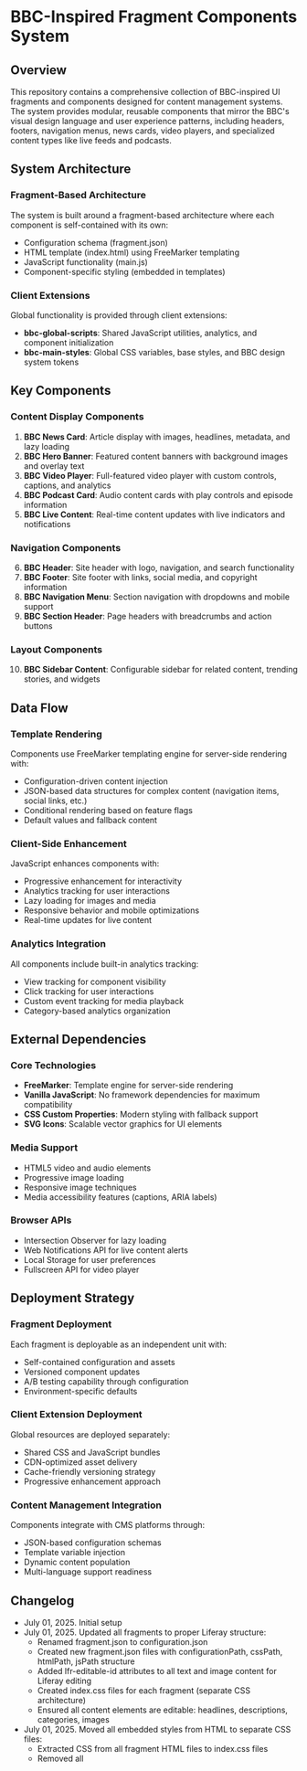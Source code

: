 # BBC-Inspired Fragment Components System

## Overview

This repository contains a comprehensive collection of BBC-inspired UI fragments and components designed for content management systems. The system provides modular, reusable components that mirror the BBC's visual design language and user experience patterns, including headers, footers, navigation menus, news cards, video players, and specialized content types like live feeds and podcasts.

## System Architecture

### Fragment-Based Architecture
The system is built around a fragment-based architecture where each component is self-contained with its own:
- Configuration schema (fragment.json)
- HTML template (index.html) using FreeMarker templating
- JavaScript functionality (main.js)
- Component-specific styling (embedded in templates)

### Client Extensions
Global functionality is provided through client extensions:
- **bbc-global-scripts**: Shared JavaScript utilities, analytics, and component initialization
- **bbc-main-styles**: Global CSS variables, base styles, and BBC design system tokens

## Key Components

### Content Display Components
1. **BBC News Card**: Article display with images, headlines, metadata, and lazy loading
2. **BBC Hero Banner**: Featured content banners with background images and overlay text
3. **BBC Video Player**: Full-featured video player with custom controls, captions, and analytics
4. **BBC Podcast Card**: Audio content cards with play controls and episode information
5. **BBC Live Content**: Real-time content updates with live indicators and notifications

### Navigation Components
6. **BBC Header**: Site header with logo, navigation, and search functionality
7. **BBC Footer**: Site footer with links, social media, and copyright information
8. **BBC Navigation Menu**: Section navigation with dropdowns and mobile support
9. **BBC Section Header**: Page headers with breadcrumbs and action buttons

### Layout Components
10. **BBC Sidebar Content**: Configurable sidebar for related content, trending stories, and widgets

## Data Flow

### Template Rendering
Components use FreeMarker templating engine for server-side rendering with:
- Configuration-driven content injection
- JSON-based data structures for complex content (navigation items, social links, etc.)
- Conditional rendering based on feature flags
- Default values and fallback content

### Client-Side Enhancement
JavaScript enhances components with:
- Progressive enhancement for interactivity
- Analytics tracking for user interactions
- Lazy loading for images and media
- Responsive behavior and mobile optimizations
- Real-time updates for live content

### Analytics Integration
All components include built-in analytics tracking:
- View tracking for component visibility
- Click tracking for user interactions
- Custom event tracking for media playback
- Category-based analytics organization

## External Dependencies

### Core Technologies
- **FreeMarker**: Template engine for server-side rendering
- **Vanilla JavaScript**: No framework dependencies for maximum compatibility
- **CSS Custom Properties**: Modern styling with fallback support
- **SVG Icons**: Scalable vector graphics for UI elements

### Media Support
- HTML5 video and audio elements
- Progressive image loading
- Responsive image techniques
- Media accessibility features (captions, ARIA labels)

### Browser APIs
- Intersection Observer for lazy loading
- Web Notifications API for live content alerts
- Local Storage for user preferences
- Fullscreen API for video player

## Deployment Strategy

### Fragment Deployment
Each fragment is deployable as an independent unit with:
- Self-contained configuration and assets
- Versioned component updates
- A/B testing capability through configuration
- Environment-specific defaults

### Client Extension Deployment
Global resources are deployed separately:
- Shared CSS and JavaScript bundles
- CDN-optimized asset delivery
- Cache-friendly versioning strategy
- Progressive enhancement approach

### Content Management Integration
Components integrate with CMS platforms through:
- JSON-based configuration schemas
- Template variable injection
- Dynamic content population
- Multi-language support readiness

## Changelog

- July 01, 2025. Initial setup
- July 01, 2025. Updated all fragments to proper Liferay structure:
  - Renamed fragment.json to configuration.json 
  - Created new fragment.json files with configurationPath, cssPath, htmlPath, jsPath structure
  - Added lfr-editable-id attributes to all text and image content for Liferay editing
  - Created index.css files for each fragment (separate CSS architecture)
  - Ensured all content elements are editable: headlines, descriptions, categories, images
- July 01, 2025. Moved all embedded styles from HTML to separate CSS files:
  - Extracted CSS from all fragment HTML files to index.css files
  - Removed all <style> tags from HTML templates
  - Maintained clean separation between structure (HTML) and styling (CSS)
- July 01, 2025. Created deployment packages:
  - Generated individual zip files for each fragment (10 fragments)
  - Generated individual zip files for each client extension (2 extensions)
  - Created comprehensive zip files (all fragments, all client extensions)
  - Added deployment README with detailed Liferay deployment instructions
- July 01, 2025. Fixed FreeMarker template errors by adding default values to all variables
- July 01, 2025. Cleaned up fragment configurations and templates:
  - Removed redundant configuration fields that are now handled by Liferay editable elements
  - Simplified HTML templates by removing unnecessary FreeMarker conditionals
  - Kept only styling/layout configuration options (card size, text position, show/hide features)
  - All content (text, images, links) now uses data-lfr-editable-type attributes for direct editing
  - Updated deployment packages with cleaned configurations
- July 01, 2025. Fixed Liferay configuration schema errors:
  - Corrected configuration.json files to use proper Liferay schema (only fieldSets structure)
  - Removed extraneous metadata fields (fragmentEntryKey, name, description, type, thumbnail)
  - Fixed "required key [fieldSets] not found" and "extraneous key" errors
  - Updated all deployment packages with corrected configurations
- July 01, 2025. Removed all analytics tracking functionality:
  - Removed all data-bbc-track-* attributes from HTML templates
  - Cleaned up global scripts client extension (removed BBCAnalytics)
  - Removed analytics tracking functions from all fragment JavaScript files
  - Updated deployment packages with clean, tracking-free fragments
- July 01, 2025. Fixed fragment structure and metadata injection issues:
  - Fixed HTML structure and formatting issues that caused Liferay metadata injection
  - Created missing fragment.json files for all fragments with proper paths
  - Cleaned up HTML spacing and attribute formatting
  - Updated deployment packages with corrected fragment structure
- July 01, 2025. Removed article elements causing metadata injection:
  - Replaced all <article> elements with <div> elements to prevent Liferay metadata injection
  - Updated CSS selectors to target div elements instead of article elements
  - Fixed JavaScript references to remove article-specific code
  - Created clean deployment packages without article elements

## User Preferences

Preferred communication style: Simple, everyday language.